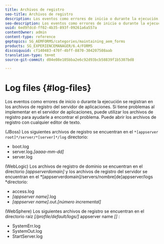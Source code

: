 ```yaml
---
title: Archivos de registro
seo-title: Archivos de registro
description: Los eventos como errores de inicio o durante la ejecución se registran en los archivos de registro del servidor de aplicaciones, que se pueden abrir con cualquier editor de texto.
seo-description: Los eventos como errores de inicio o durante la ejecución se registran en los archivos de registro del servidor de aplicaciones, que se pueden abrir con cualquier editor de texto.
uuid: 6ed9fdcd-ff02-4b35-893f-09261a6a557a
contentOwner: admin
content-type: reference
geptopics: SG_AEMFORMS/categories/maintaining_aem_forms
products: SG_EXPERIENCEMANAGER/6.4/FORMS
discoiquuid: cf140483-470f-4bff-8870-304207508aab
translation-type: tm+mt
source-git-commit: d04e08e105bba2e6c92d93bcb58839f1b5307bd8

---
```



# Log files {#log-files}

Los eventos como errores de inicio o durante la ejecución se registran en los archivos de registro del servidor de aplicaciones. Si tiene problemas al implementar en el servidor de aplicaciones, puede utilizar los archivos de registro para ayudarle a encontrar el problema. Puede abrir los archivos de registro con cualquier editor de texto.

(JBoss) Los siguientes archivos de registro se encuentran en el `*[appserver root]*/server/*[server]*/log` directorio:

* boot.log
* server.log.*[aaaa-mm-dd]*
* server.log

(WebLogic) Los archivos de registro de dominio se encuentran en el directorio *[appserverdomain]* y los archivos de registro del servidor se encuentran en el *[appserverdomain]/servers/nombre[de]appserver/logs *directorio:

* access.log
* *[appserver name]*.log
* *[appserver name]*.out.*[número incremental]*

(WebSphere) Los siguientes archivos de registro se encuentran en el directorio raíz *[/profile/default/logs/]* appserver name *[]* :

* SystemErr.log
* SystemOut.log
* StartServer.log

